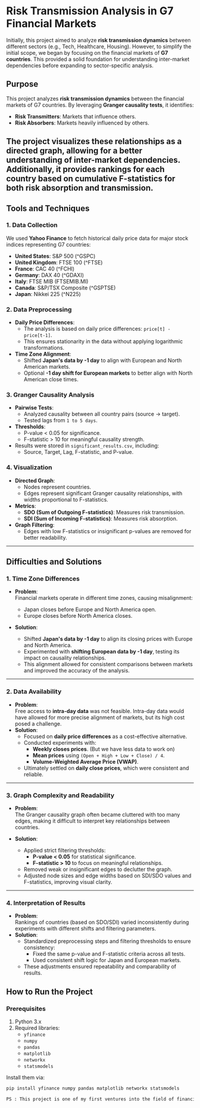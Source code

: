 # Risk Transmission Analysis in G7 Financial Markets
Initially, this project aimed to analyze **risk transmission dynamics** between different sectors (e.g., Tech, Healthcare, Housing). However, to simplify the initial scope, we began by focusing on the financial markets of **G7 countries**. This provided a solid foundation for understanding inter-market dependencies before expanding to sector-specific analysis.

## Purpose
This project analyzes **risk transmission dynamics** between the financial markets of G7 countries. By leveraging **Granger causality tests**, it identifies:
- **Risk Transmitters**: Markets that influence others.
- **Risk Absorbers**: Markets heavily influenced by others.

The project visualizes these relationships as a directed graph, allowing for a better understanding of inter-market dependencies. Additionally, it provides rankings for each country based on cumulative F-statistics for both risk absorption and transmission.
---

## Tools and Techniques

### 1. Data Collection
We used **Yahoo Finance** to fetch historical daily price data for major stock indices representing G7 countries:
- **United States**: S&P 500 (^GSPC)
- **United Kingdom**: FTSE 100 (^FTSE)
- **France**: CAC 40 (^FCHI)
- **Germany**: DAX 40 (^GDAXI)
- **Italy**: FTSE MIB (FTSEMIB.MI)
- **Canada**: S&P/TSX Composite (^GSPTSE)
- **Japan**: Nikkei 225 (^N225)

### 2. Data Preprocessing
- **Daily Price Differences**:
  - The analysis is based on daily price differences: `price[t] - price[t-1]`.
  - This ensures stationarity in the data without applying logarithmic transformations.
- **Time Zone Alignment**:
  - Shifted **Japan's data by -1 day** to align with European and North American markets.
  - Optional **-1 day shift for European markets** to better align with North American close times.

### 3. Granger Causality Analysis
- **Pairwise Tests**:
  - Analyzed causality between all country pairs (source → target).
  - Tested lags from `1 to 5 days`.
- **Thresholds**:
  - P-value < 0.05 for significance.
  - F-statistic > 10 for meaningful causality strength.
- Results were stored in `significant_results.csv`, including:
  - Source, Target, Lag, F-statistic, and P-value.

### 4. Visualization
- **Directed Graph**:
  - Nodes represent countries.
  - Edges represent significant Granger causality relationships, with widths proportional to F-statistics.
- **Metrics**:
  - **SDO (Sum of Outgoing F-statistics)**: Measures risk transmission.
  - **SDI (Sum of Incoming F-statistics)**: Measures risk absorption.
- **Graph Filtering**:
  - Edges with low F-statistics or insignificant p-values are removed for better readability.

---

## Difficulties and Solutions

### 1. Time Zone Differences
- **Problem**:  
  Financial markets operate in different time zones, causing misalignment:
  - Japan closes before Europe and North America open.
  - Europe closes before North America closes.

- **Solution**:  
  - Shifted **Japan's data by -1 day** to align its closing prices with Europe and North America.
  - Experimented with **shifting European data by -1 day**, testing its impact on causality relationships.
  - This alignment allowed for consistent comparisons between markets and improved the accuracy of the analysis.

---

### 2. Data Availability
- **Problem**:  
  Free access to **intra-day data** was not feasible. Intra-day data would have allowed for more precise alignment of markets, but its high cost posed a challenge.
- **Solution**:  
  - Focused on **daily price differences** as a cost-effective alternative.
  - Conducted experiments with:
    - **Weekly closes prices**. (But we have less data to work on)
    - **Mean prices** using `(Open + High + Low + Close) / 4`.
    - **Volume-Weighted Average Price (VWAP)**.
  - Ultimately settled on **daily close prices**, which were consistent and reliable.

---

### 3. Graph Complexity and Readability
- **Problem**:  
  The Granger causality graph often became cluttered with too many edges, making it difficult to interpret key relationships between countries.

- **Solution**:  
  - Applied strict filtering thresholds:
    - **P-value < 0.05** for statistical significance.
    - **F-statistic > 10** to focus on meaningful relationships.
  - Removed weak or insignificant edges to declutter the graph.
  - Adjusted node sizes and edge widths based on SDI/SDO values and F-statistics, improving visual clarity.

---

### 4. Interpretation of Results
- **Problem**:  
  Rankings of countries (based on SDO/SDI) varied inconsistently during experiments with different shifts and filtering parameters.
- **Solution**:  
  - Standardized preprocessing steps and filtering thresholds to ensure consistency:
    - Fixed the same p-value and F-statistic criteria across all tests.
    - Used consistent shift logic for Japan and European markets.
  - These adjustments ensured repeatability and comparability of results.



## How to Run the Project

### Prerequisites
1. Python 3.x
2. Required libraries:
   - `yfinance`
   - `numpy`
   - `pandas`
   - `matplotlib`
   - `networkx`
   - `statsmodels`

Install them via:
```bash
pip install yfinance numpy pandas matplotlib networkx statsmodels

PS : This project is one of my first ventures into the field of financial market analysis using statistical and programming tools, and there remains significant scope for improvement."
